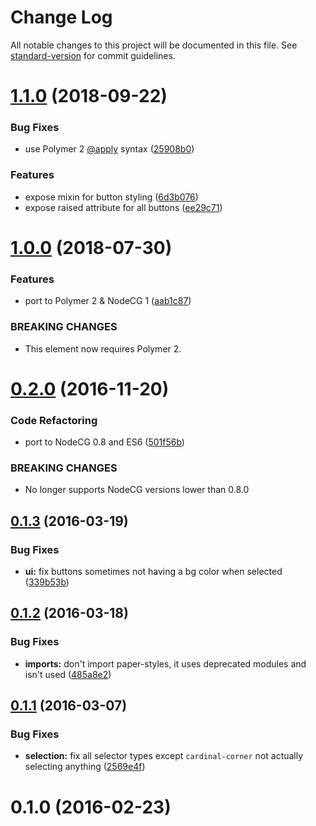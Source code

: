 # Change Log

All notable changes to this project will be documented in this file. See [standard-version](https://github.com/conventional-changelog/standard-version) for commit guidelines.

<a name="1.1.0"></a>
# [1.1.0](https://github.com/NodeCGElements/nodecg-position-select/compare/v1.0.0...v1.1.0) (2018-09-22)


### Bug Fixes

* use Polymer 2 [@apply](https://github.com/apply) syntax ([25908b0](https://github.com/NodeCGElements/nodecg-position-select/commit/25908b0))


### Features

* expose mixin for button styling ([6d3b076](https://github.com/NodeCGElements/nodecg-position-select/commit/6d3b076))
* expose raised attribute for all buttons ([ee29c71](https://github.com/NodeCGElements/nodecg-position-select/commit/ee29c71))



<a name="1.0.0"></a>
# [1.0.0](https://github.com/NodeCGElements/nodecg-position-select/compare/v0.2.0...v1.0.0) (2018-07-30)


### Features

* port to Polymer 2 & NodeCG 1 ([aab1c87](https://github.com/NodeCGElements/nodecg-position-select/commit/aab1c87))


### BREAKING CHANGES

* This element now requires Polymer 2.



<a name="0.2.0"></a>
# [0.2.0](https://github.com/NodeCGElements/nodecg-position-select/compare/v0.1.3...v0.2.0) (2016-11-20)


### Code Refactoring

* port to NodeCG 0.8 and ES6 ([501f56b](https://github.com/NodeCGElements/nodecg-position-select/commit/501f56b))


### BREAKING CHANGES

* No longer supports NodeCG versions lower than 0.8.0



<a name="0.1.3"></a>
## [0.1.3](https://github.com/NodeCGElements/nodecg-position-select/compare/v0.1.2...v0.1.3) (2016-03-19)


### Bug Fixes

* **ui:** fix buttons sometimes not having a bg color when selected ([339b53b](https://github.com/NodeCGElements/nodecg-position-select/commit/339b53b))



<a name="0.1.2"></a>
## [0.1.2](https://github.com/NodeCGElements/nodecg-position-select/compare/v0.1.1...v0.1.2) (2016-03-18)


### Bug Fixes

* **imports:** don't import paper-styles, it uses deprecated modules and isn't used ([485a8e2](https://github.com/NodeCGElements/nodecg-position-select/commit/485a8e2))



<a name="0.1.1"></a>
## [0.1.1](https://github.com/NodeCGElements/nodecg-position-select/compare/v0.1.0...v0.1.1) (2016-03-07)


### Bug Fixes

* **selection:** fix all selector types except `cardinal-corner` not actually selecting anything ([2569e4f](https://github.com/NodeCGElements/nodecg-position-select/commit/2569e4f))



<a name="0.1.0"></a>
# 0.1.0 (2016-02-23)
